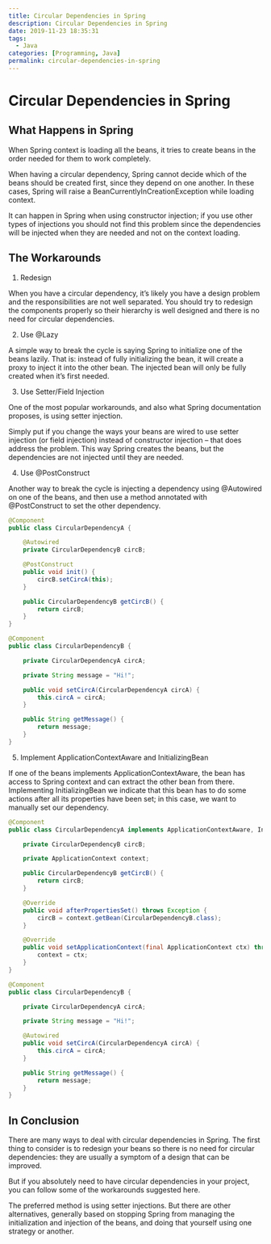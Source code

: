 ```yaml
---
title: Circular Dependencies in Spring
description: Circular Dependencies in Spring
date: 2019-11-23 18:35:31
tags:
  - Java
categories: [Programming, Java]
permalink: circular-dependencies-in-spring
---
```


# Circular Dependencies in Spring

## What Happens in Spring

When Spring context is loading all the beans, it tries to create beans in the order needed for them to work completely.

When having a circular dependency, Spring cannot decide which of the beans should be created first, since they depend on one another. In these cases, Spring will raise a BeanCurrentlyInCreationException while loading context.

It can happen in Spring when using constructor injection; if you use other types of injections you should not find this problem since the dependencies will be injected when they are needed and not on the context loading.

## The Workarounds

1. Redesign

When you have a circular dependency, it’s likely you have a design problem and the responsibilities are not well separated. You should try to redesign the components properly so their hierarchy is well designed and there is no need for circular dependencies.

2. Use @Lazy

A simple way to break the cycle is saying Spring to initialize one of the beans lazily. That is: instead of fully initializing the bean, it will create a proxy to inject it into the other bean. The injected bean will only be fully created when it’s first needed.

3. Use Setter/Field Injection

One of the most popular workarounds, and also what Spring documentation proposes, is using setter injection.

Simply put if you change the ways your beans are wired to use setter injection (or field injection) instead of constructor injection – that does address the problem. This way Spring creates the beans, but the dependencies are not injected until they are needed.

4. Use @PostConstruct

Another way to break the cycle is injecting a dependency using @Autowired on one of the beans, and then use a method annotated with @PostConstruct to set the other dependency.

```java
@Component
public class CircularDependencyA {

    @Autowired
    private CircularDependencyB circB;

    @PostConstruct
    public void init() {
        circB.setCircA(this);
    }

    public CircularDependencyB getCircB() {
        return circB;
    }
}

@Component
public class CircularDependencyB {

    private CircularDependencyA circA;

    private String message = "Hi!";

    public void setCircA(CircularDependencyA circA) {
        this.circA = circA;
    }

    public String getMessage() {
        return message;
    }
}
```

5. Implement ApplicationContextAware and InitializingBean

If one of the beans implements ApplicationContextAware, the bean has access to Spring context and can extract the other bean from there. Implementing InitializingBean we indicate that this bean has to do some actions after all its properties have been set; in this case, we want to manually set our dependency.

```java
@Component
public class CircularDependencyA implements ApplicationContextAware, InitializingBean {

    private CircularDependencyB circB;

    private ApplicationContext context;

    public CircularDependencyB getCircB() {
        return circB;
    }

    @Override
    public void afterPropertiesSet() throws Exception {
        circB = context.getBean(CircularDependencyB.class);
    }

    @Override
    public void setApplicationContext(final ApplicationContext ctx) throws BeansException {
        context = ctx;
    }
}

@Component
public class CircularDependencyB {

    private CircularDependencyA circA;

    private String message = "Hi!";

    @Autowired
    public void setCircA(CircularDependencyA circA) {
        this.circA = circA;
    }

    public String getMessage() {
        return message;
    }
}
```

## In Conclusion

There are many ways to deal with circular dependencies in Spring. The first thing to consider is to redesign your beans so there is no need for circular dependencies: they are usually a symptom of a design that can be improved.

But if you absolutely need to have circular dependencies in your project, you can follow some of the workarounds suggested here.

The preferred method is using setter injections. But there are other alternatives, generally based on stopping Spring from managing the initialization and injection of the beans, and doing that yourself using one strategy or another.

